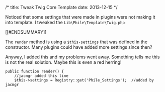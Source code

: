 /*
title: Tweak Twig Core Template
date: 2013-12-15
*/

Noticed that some settings that were made in plugins were not making it into template.  I tweaked the `Lib\Phile\Template\Twig.php`

[[#ENDSUMMARY]]

The `render` method is using a `$this-settings` that was defined in the constructor.  Many plugins could have added more settings since then?

Anyway, I added this and my problems went away.  Something tells me this is not the real solution.  Maybe this is even a red herring!
 
~~~~
public function render() {
    //jacmgr added this line
    $this->settings = Registry::get('Phile_Settings');  //added by jacmgr  
~~~~

